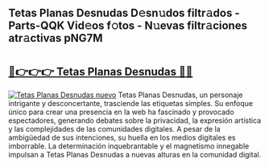 ## Tetas Planas Desnudas D𝚎sn𝚞dos filtr𝚊dos - Parts-QQK Vid𝚎os f𝚘tos - N𝚞evas filtr𝚊ciones atr𝚊ctivas pNG7M

# <h2><a href="http://mb6qro.tromn.icu/?c=Tetas+Planas+Desnudas">🔗👉👉👉 Tetas Planas Desnudas 🔗🔗</a></h2>

[![Tetas Planas Desnudas nuevo](https://i.imgur.com/pEAQMta.gif)](http://mb6qro.tromn.icu/?c=Tetas+Planas+Desnudas)
Tetas Planas Desnudas, un personaje intrigante y desconcertante, trasciende las etiquetas simples. Su enfoque único para crear una presencia en la web ha fascinado y provocado espectadores, generando debates sobre la privacidad, la expresión artística y las complejidades de las comunidades digitales. A pesar de la ambigüedad de sus intenciones, su huella en los medios digitales es imborrable. La determinación inquebrantable y el magnetismo innegable impulsan a Tetas Planas Desnudas a nuevas alturas en la comunidad digital.
